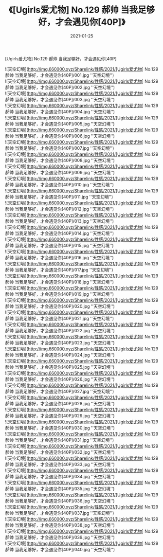 ﻿---
layout: post
title:  《[Ugirls爱尤物] No.129 郝帅 当我足够好，才会遇见你[40P]》
date:   2021-01-25
img: http://img.660000.xyz/Sharelink/性感/2021/[Ugirls爱尤物] No.129 郝帅 当我足够好，才会遇见你[40P]/000.jpg
categories: [美女, 性感, 泳衣]
---

[Ugirls爱尤物] No.129 郝帅 当我足够好，才会遇见你[40P]



![天空幻境](http://img.660000.xyz/Sharelink/性感/2021/[Ugirls爱尤物] No.129 郝帅 当我足够好，才会遇见你[40P]/001.jpg ''天空幻境'') <br>
![天空幻境](http://img.660000.xyz/Sharelink/性感/2021/[Ugirls爱尤物] No.129 郝帅 当我足够好，才会遇见你[40P]/002.jpg ''天空幻境'') <br>
![天空幻境](http://img.660000.xyz/Sharelink/性感/2021/[Ugirls爱尤物] No.129 郝帅 当我足够好，才会遇见你[40P]/003.jpg ''天空幻境'') <br>
![天空幻境](http://img.660000.xyz/Sharelink/性感/2021/[Ugirls爱尤物] No.129 郝帅 当我足够好，才会遇见你[40P]/004.jpg ''天空幻境'') <br>
![天空幻境](http://img.660000.xyz/Sharelink/性感/2021/[Ugirls爱尤物] No.129 郝帅 当我足够好，才会遇见你[40P]/005.jpg ''天空幻境'') <br>
![天空幻境](http://img.660000.xyz/Sharelink/性感/2021/[Ugirls爱尤物] No.129 郝帅 当我足够好，才会遇见你[40P]/006.jpg ''天空幻境'') <br>
![天空幻境](http://img.660000.xyz/Sharelink/性感/2021/[Ugirls爱尤物] No.129 郝帅 当我足够好，才会遇见你[40P]/007.jpg ''天空幻境'') <br>
![天空幻境](http://img.660000.xyz/Sharelink/性感/2021/[Ugirls爱尤物] No.129 郝帅 当我足够好，才会遇见你[40P]/008.jpg ''天空幻境'') <br>
![天空幻境](http://img.660000.xyz/Sharelink/性感/2021/[Ugirls爱尤物] No.129 郝帅 当我足够好，才会遇见你[40P]/009.jpg ''天空幻境'') <br>
![天空幻境](http://img.660000.xyz/Sharelink/性感/2021/[Ugirls爱尤物] No.129 郝帅 当我足够好，才会遇见你[40P]/010.jpg ''天空幻境'') <br>
![天空幻境](http://img.660000.xyz/Sharelink/性感/2021/[Ugirls爱尤物] No.129 郝帅 当我足够好，才会遇见你[40P]/011.jpg ''天空幻境'') <br>
![天空幻境](http://img.660000.xyz/Sharelink/性感/2021/[Ugirls爱尤物] No.129 郝帅 当我足够好，才会遇见你[40P]/012.jpg ''天空幻境'') <br>
![天空幻境](http://img.660000.xyz/Sharelink/性感/2021/[Ugirls爱尤物] No.129 郝帅 当我足够好，才会遇见你[40P]/013.jpg ''天空幻境'') <br>
![天空幻境](http://img.660000.xyz/Sharelink/性感/2021/[Ugirls爱尤物] No.129 郝帅 当我足够好，才会遇见你[40P]/014.jpg ''天空幻境'') <br>
![天空幻境](http://img.660000.xyz/Sharelink/性感/2021/[Ugirls爱尤物] No.129 郝帅 当我足够好，才会遇见你[40P]/015.jpg ''天空幻境'') <br>
![天空幻境](http://img.660000.xyz/Sharelink/性感/2021/[Ugirls爱尤物] No.129 郝帅 当我足够好，才会遇见你[40P]/016.jpg ''天空幻境'') <br>
![天空幻境](http://img.660000.xyz/Sharelink/性感/2021/[Ugirls爱尤物] No.129 郝帅 当我足够好，才会遇见你[40P]/017.jpg ''天空幻境'') <br>
![天空幻境](http://img.660000.xyz/Sharelink/性感/2021/[Ugirls爱尤物] No.129 郝帅 当我足够好，才会遇见你[40P]/018.jpg ''天空幻境'') <br>
![天空幻境](http://img.660000.xyz/Sharelink/性感/2021/[Ugirls爱尤物] No.129 郝帅 当我足够好，才会遇见你[40P]/019.jpg ''天空幻境'') <br>
![天空幻境](http://img.660000.xyz/Sharelink/性感/2021/[Ugirls爱尤物] No.129 郝帅 当我足够好，才会遇见你[40P]/020.jpg ''天空幻境'') <br>
![天空幻境](http://img.660000.xyz/Sharelink/性感/2021/[Ugirls爱尤物] No.129 郝帅 当我足够好，才会遇见你[40P]/021.jpg ''天空幻境'') <br>
![天空幻境](http://img.660000.xyz/Sharelink/性感/2021/[Ugirls爱尤物] No.129 郝帅 当我足够好，才会遇见你[40P]/022.jpg ''天空幻境'') <br>
![天空幻境](http://img.660000.xyz/Sharelink/性感/2021/[Ugirls爱尤物] No.129 郝帅 当我足够好，才会遇见你[40P]/023.jpg ''天空幻境'') <br>
![天空幻境](http://img.660000.xyz/Sharelink/性感/2021/[Ugirls爱尤物] No.129 郝帅 当我足够好，才会遇见你[40P]/024.jpg ''天空幻境'') <br>
![天空幻境](http://img.660000.xyz/Sharelink/性感/2021/[Ugirls爱尤物] No.129 郝帅 当我足够好，才会遇见你[40P]/025.jpg ''天空幻境'') <br>
![天空幻境](http://img.660000.xyz/Sharelink/性感/2021/[Ugirls爱尤物] No.129 郝帅 当我足够好，才会遇见你[40P]/026.jpg ''天空幻境'') <br>
![天空幻境](http://img.660000.xyz/Sharelink/性感/2021/[Ugirls爱尤物] No.129 郝帅 当我足够好，才会遇见你[40P]/027.jpg ''天空幻境'') <br>
![天空幻境](http://img.660000.xyz/Sharelink/性感/2021/[Ugirls爱尤物] No.129 郝帅 当我足够好，才会遇见你[40P]/028.jpg ''天空幻境'') <br>
![天空幻境](http://img.660000.xyz/Sharelink/性感/2021/[Ugirls爱尤物] No.129 郝帅 当我足够好，才会遇见你[40P]/029.jpg ''天空幻境'') <br>
![天空幻境](http://img.660000.xyz/Sharelink/性感/2021/[Ugirls爱尤物] No.129 郝帅 当我足够好，才会遇见你[40P]/030.jpg ''天空幻境'') <br>
![天空幻境](http://img.660000.xyz/Sharelink/性感/2021/[Ugirls爱尤物] No.129 郝帅 当我足够好，才会遇见你[40P]/031.jpg ''天空幻境'') <br>
![天空幻境](http://img.660000.xyz/Sharelink/性感/2021/[Ugirls爱尤物] No.129 郝帅 当我足够好，才会遇见你[40P]/032.jpg ''天空幻境'') <br>
![天空幻境](http://img.660000.xyz/Sharelink/性感/2021/[Ugirls爱尤物] No.129 郝帅 当我足够好，才会遇见你[40P]/033.jpg ''天空幻境'') <br>
![天空幻境](http://img.660000.xyz/Sharelink/性感/2021/[Ugirls爱尤物] No.129 郝帅 当我足够好，才会遇见你[40P]/034.jpg ''天空幻境'') <br>
![天空幻境](http://img.660000.xyz/Sharelink/性感/2021/[Ugirls爱尤物] No.129 郝帅 当我足够好，才会遇见你[40P]/035.jpg ''天空幻境'') <br>
![天空幻境](http://img.660000.xyz/Sharelink/性感/2021/[Ugirls爱尤物] No.129 郝帅 当我足够好，才会遇见你[40P]/036.jpg ''天空幻境'') <br>
![天空幻境](http://img.660000.xyz/Sharelink/性感/2021/[Ugirls爱尤物] No.129 郝帅 当我足够好，才会遇见你[40P]/037.jpg ''天空幻境'') <br>
![天空幻境](http://img.660000.xyz/Sharelink/性感/2021/[Ugirls爱尤物] No.129 郝帅 当我足够好，才会遇见你[40P]/038.jpg ''天空幻境'') <br>
![天空幻境](http://img.660000.xyz/Sharelink/性感/2021/[Ugirls爱尤物] No.129 郝帅 当我足够好，才会遇见你[40P]/039.jpg ''天空幻境'') <br>
![天空幻境](http://img.660000.xyz/Sharelink/性感/2021/[Ugirls爱尤物] No.129 郝帅 当我足够好，才会遇见你[40P]/040.jpg ''天空幻境'') <br>